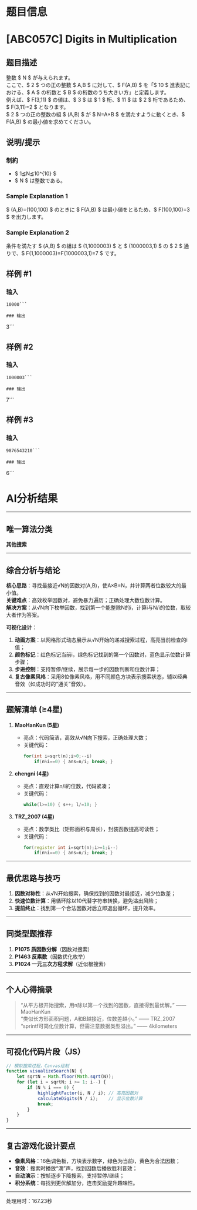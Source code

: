 # 题目信息

# [ABC057C] Digits in Multiplication

## 题目描述

[problemUrl]: https://atcoder.jp/contests/abc057/tasks/abc057_c

整数 $ N $ が与えられます。   
 ここで、$ 2 $ つの正の整数 $ A,B $ に対して、$ F(A,B) $ を「$ 10 $ 進表記における、$ A $ の桁数と $ B $ の桁数のうち大きい方」と定義します。   
 例えば、$ F(3,11) $ の値は、$ 3 $ は $ 1 $ 桁、$ 11 $ は $ 2 $ 桁であるため、$ F(3,11)=2 $ となります。   
 $ 2 $ つの正の整数の組 $ (A,B) $ が $ N=A×B $ を満たすように動くとき、$ F(A,B) $ の最小値を求めてください。

## 说明/提示

### 制約

- $ 1≦N≦10^{10} $
- $ N $ は整数である。

### Sample Explanation 1

$ (A,B)=(100,100) $ のときに $ F(A,B) $ は最小値をとるため、$ F(100,100)=3 $ を出力します。

### Sample Explanation 2

条件を満たす $ (A,B) $ の組は $ (1,1000003) $ と $ (1000003,1) $ の $ 2 $ 通りで、$ F(1,1000003)=F(1000003,1)=7 $ です。

## 样例 #1

### 输入

```
10000```

### 输出

```
3```

## 样例 #2

### 输入

```
1000003```

### 输出

```
7```

## 样例 #3

### 输入

```
9876543210```

### 输出

```
6```

# AI分析结果



---

## **唯一算法分类**  
**其他搜索**

---

## **综合分析与结论**  
**核心思路**：寻找最接近√N的因数对(A,B)，使A×B=N，并计算两者位数较大的最小值。  
**关键难点**：高效枚举因数对，避免暴力遍历；正确处理大数位数计算。  
**解决方案**：从√N向下枚举因数，找到第一个能整除N的i，计算i与N/i的位数，取较大者作为答案。  

**可视化设计**：  
1. **动画方案**：以网格形式动态展示从√N开始的递减搜索过程，高亮当前检查的i值；  
2. **颜色标记**：红色标记当前i，绿色标记找到的第一个因数对，蓝色显示位数计算步骤；  
3. **步进控制**：支持暂停/继续，展示每一步的因数判断和位数计算；  
4. **复古像素风格**：采用8位像素风格，用不同颜色方块表示搜索状态，辅以经典音效（如成功时的“通关”音效）。

---

## **题解清单 (≥4星)**  
1. **MaoHanKun (5星)**  
   - 亮点：代码简洁，高效从√N向下搜索，正确处理大数；  
   - 关键代码：  
     ```cpp
     for(int i=sqrt(n);i>0;--i)
         if(n%i==0) { ans=n/i; break; }
     ```

2. **chengni (4星)**  
   - 亮点：直观计算n/i的位数，代码紧凑；  
   - 关键代码：  
     ```cpp
     while(l>=10) { s++; l/=10; }
     ```

3. **TRZ_2007 (4星)**  
   - 亮点：数学类比（矩形面积与周长），封装函数提高可读性；  
   - 关键代码：  
     ```cpp
     for(register int i=sqrt(n);i>=1;i--)
         if(n%i==0) { ans=n/i; break; }
     ```

---

## **最优思路与技巧**  
1. **因数对称性**：从√N开始搜索，确保找到的因数对最接近，减少位数差；  
2. **快速位数计算**：用循环除以10代替字符串转换，避免溢出风险；  
3. **提前终止**：找到第一个合法因数对后立即退出循环，提升效率。

---

## **同类型题推荐**  
1. **P1075 质因数分解**（因数对搜索）  
2. **P1463 反素数**（因数优化枚举）  
3. **P1024 一元三次方程求解**（近似根搜索）

---

## **个人心得摘录**  
> “从平方根开始搜索，用n除以第一个找到的因数，直接得到最优解。” —— MaoHanKun  
> “类似长方形面积问题，A和B越接近，位数差越小。” —— TRZ_2007  
> “sprintf可简化位数计算，但需注意数据类型溢出。” —— 4kilometers

---

## **可视化代码片段（JS）**  
```javascript
// 模拟搜索过程，Canvas绘制
function visualizeSearch(N) {
    let sqrtN = Math.floor(Math.sqrt(N));
    for (let i = sqrtN; i >= 1; i--) {
        if (N % i === 0) {
            highlightFactor(i, N / i); // 高亮因数对
            calculateDigits(N / i);    // 显示位数计算
            break;
        }
    }
}
```

---

## **复古游戏化设计要点**  
- **像素风格**：16色调色板，方块表示数字，绿色为当前i，黄色为合法因数；  
- **音效**：搜索时播放“滴”声，找到因数后播放胜利音效；  
- **自动演示**：按帧逐步下降搜索，支持暂停/继续；  
- **积分系统**：每找到更优解加分，连击奖励提升趣味性。

---
处理用时：167.23秒